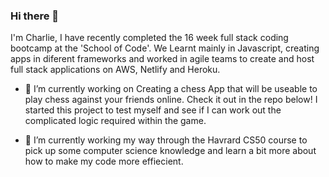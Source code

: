 ### Hi there 👋

I'm Charlie, I have recently completed the 16 week full stack coding bootcamp at the 'School of Code'. We Learnt mainly in Javascript, creating apps in diferent frameworks and worked in agile teams to create and host full stack applications on AWS, Netlify and Heroku. 

- 🔭 I’m currently working on Creating a chess App that will be useable to play chess against your friends online. Check it out in the repo below! I started this project to test myself and see if I can work out the complicated logic required within the game.

- 🌱 I’m currently working my way through the Havrard CS50 course to pick up some computer science knowledge and learn a bit more about how to make my code more effiecient.

<!--
**Glitch-cypher/Glitch-cypher** is a ✨ _special_ ✨ repository because its `README.md` (this file) appears on your GitHub profile.

Here are some ideas to get you started:

- 🔭 I’m currently working on ...
- 🌱 I’m currently learning ...
- 👯 I’m looking to collaborate on ...
- 🤔 I’m looking for help with ...
- 💬 Ask me about ...
- 📫 How to reach me: ...
- 😄 Pronouns: ...
- ⚡ Fun fact: ...
-->
